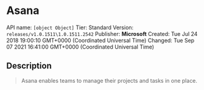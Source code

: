 # Asana
API name: `[object Object]`
Tier: Standard
Version: `releases/v1.0.1511\1.0.1511.2542`
Publisher: **Microsoft**
Created: Tue Jul 24 2018 19:00:10 GMT+0000 (Coordinated Universal Time)
Changed: Tue Sep 07 2021 16:41:00 GMT+0000 (Coordinated Universal Time)

## Description
> Asana enables teams to manage their projects and tasks in one place.
